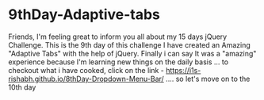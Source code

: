 # 9thDay-Adaptive-tabs
Friends, I'm feeling great to inform you all about my 15 days jQuery Challenge. This is the 9th day of this challenge I have created an Amazing "Adaptive Tabs" with the help of jQuery. Finally i can say It was a "amazing" experience because I'm learning new things on the daily basis ... to checkout what i have cooked, click on the link - https://i1s-rishabh.github.io/8thDay-Dropdown-Menu-Bar/ .... so let's move on to the 10th day

